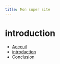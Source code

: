 ```yaml
---
title: Mon super site
---
```

# introduction 

- [Acceuil](index.md)
- [introduction](intro.md)
- [Conclusion](conclu.md)

